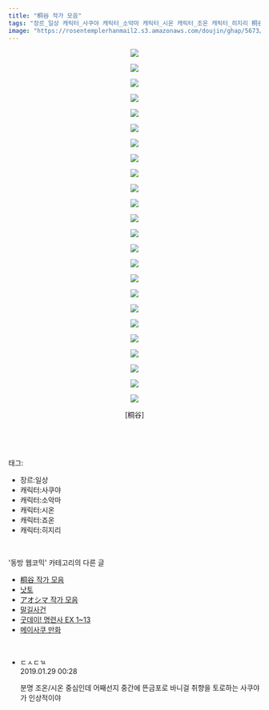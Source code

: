 ```yaml
---
title: "桐谷 작가 모음"
tags: "장르_일상 캐릭터_사쿠야 캐릭터_소악마 캐릭터_시온 캐릭터_조온 캐릭터_히지리 桐谷 동방_웹코믹"
image: "https://rosentemplerhanmail2.s3.amazonaws.com/doujin/ghap/5673/001.jpg"
---
```

<div class="article">
<p style="text-align: center; clear: none; float: none;"><img src="{{ site.imgserver12 }}/ghap/5673/001.jpg"/></p>
<p style="text-align: center; clear: none; float: none;"><img src="{{ site.imgserver12 }}/ghap/5673/002.jpg"/></p>
<p style="text-align: center; clear: none; float: none;"><img src="{{ site.imgserver12 }}/ghap/5673/003.jpg"/></p>
<p style="text-align: center; clear: none; float: none;"><img src="{{ site.imgserver12 }}/ghap/5673/004.jpg"/></p>
<p style="text-align: center; clear: none; float: none;"><img src="{{ site.imgserver12 }}/ghap/5673/005.jpg"/></p>
<p style="text-align: center; clear: none; float: none;"><img src="{{ site.imgserver12 }}/ghap/5673/006.jpg"/></p>
<p style="text-align: center; clear: none; float: none;"><img src="{{ site.imgserver12 }}/ghap/5673/007.jpg"/></p>
<p style="text-align: center; clear: none; float: none;"><img src="{{ site.imgserver12 }}/ghap/5673/008.jpg"/></p>
<p style="text-align: center; clear: none; float: none;"><img src="{{ site.imgserver12 }}/ghap/5673/009.jpg"/></p>
<p style="text-align: center; clear: none; float: none;"><img src="{{ site.imgserver12 }}/ghap/5673/010.jpg"/></p>
<p style="text-align: center; clear: none; float: none;"><img src="{{ site.imgserver12 }}/ghap/5673/011.jpg"/></p>
<p style="text-align: center; clear: none; float: none;"><img src="{{ site.imgserver12 }}/ghap/5673/012.jpg"/></p>
<p style="text-align: center; clear: none; float: none;"><img src="{{ site.imgserver12 }}/ghap/5673/013.jpg"/></p>
<p style="text-align: center; clear: none; float: none;"><img src="{{ site.imgserver12 }}/ghap/5673/014.jpg"/></p>
<p style="text-align: center; clear: none; float: none;"><img src="{{ site.imgserver12 }}/ghap/5673/015.jpg"/></p>
<p style="text-align: center; clear: none; float: none;"><img src="{{ site.imgserver12 }}/ghap/5673/016.jpg"/></p>
<p style="text-align: center; clear: none; float: none;"><img src="{{ site.imgserver12 }}/ghap/5673/017.jpg"/></p>
<p style="text-align: center; clear: none; float: none;"><img src="{{ site.imgserver12 }}/ghap/5673/018.jpg"/></p>
<p style="text-align: center; clear: none; float: none;"><img src="{{ site.imgserver12 }}/ghap/5673/019.jpg"/></p>
<p style="text-align: center; clear: none; float: none;"><img src="{{ site.imgserver12 }}/ghap/5673/020.jpg"/></p>
<p style="text-align: center; clear: none; float: none;"><img src="{{ site.imgserver12 }}/ghap/5673/021.jpg"/></p>
<p style="text-align: center; clear: none; float: none;"><img src="{{ site.imgserver12 }}/ghap/5673/022.jpg"/></p>
<p style="text-align: center; clear: none; float: none;"><img src="{{ site.imgserver12 }}/ghap/5673/023.jpg"/></p>
<p style="text-align: center; clear: none; float: none;"><img src="{{ site.imgserver12 }}/ghap/5673/024.jpg"/></p>
<p style="text-align: center; clear: none; float: none;">[桐谷]</p>
<p><br/></p>
</div><br/>
<div class="tagTrail">
<p>태그: </p>
<ul>
<li>장르:일상</li>
<li>캐릭터:사쿠야</li>
<li>캐릭터:소악마</li>
<li>캐릭터:시온</li>
<li>캐릭터:죠온</li>
<li>캐릭터:히지리</li>
</ul>
</div><br/>
<div class="another">
<p>'동방 웹코믹' 카테고리의 다른 글</p>
<ul>
<li><a href="/ghap_5673">桐谷 작가 모음</a></li>
<li><a href="/ghap_5648">낫토</a></li>
<li><a href="/ghap_5647">アオシマ 작가 모음</a></li>
<li><a href="/ghap_5635">말길사건</a></li>
<li><a href="/ghap_5626">굿데이! 명련사 EX 1~13</a></li>
<li><a href="/ghap_5621">메이사쿠 만화</a></li>
</ul>
</div><br/>
<div class="comment">
<ul>
<li class="cb_thumb_off" id="comment15423648">
<div class="cb_comment_area">
<div class="cb_info_area">
<div class="cb_section">
<span class="cb_nick_name">ㄷㅅㄷㄳ</span>
</div>
<div class="cb_section">
<span class="cb_date">2019.01.29 00:28 </span>
</div>
</div>
<div class="cb_dsc_comment">
<p class="cb_dsc">
											분명 조온/시온 중심인데 어째선지 중간에 뜬금포로 바니걸 취향을 토로하는 사쿠야가 인상적이야
										</p>
</div>
</div></li>
</ul>
</div><br/>
